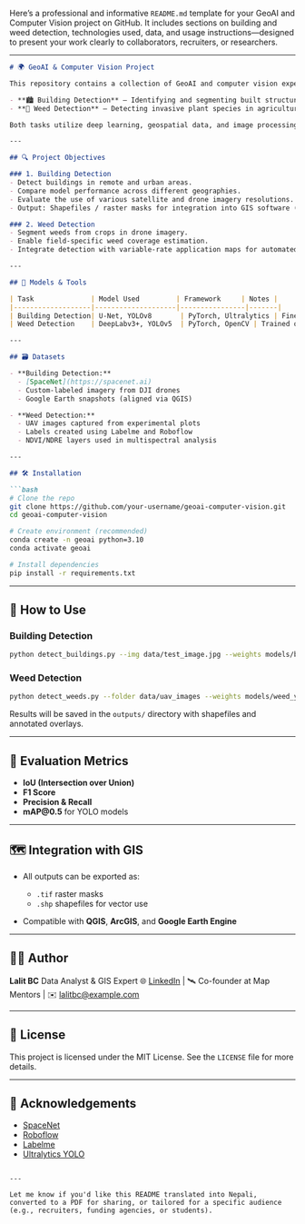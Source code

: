 Here’s a professional and informative `README.md` template for your GeoAI and Computer Vision project on GitHub. It includes sections on building and weed detection, technologies used, data, and usage instructions—designed to present your work clearly to collaborators, recruiters, or researchers.

---

````markdown
# 🌍 GeoAI & Computer Vision Project

This repository contains a collection of GeoAI and computer vision experiments focused on two core tasks:

- **🏙️ Building Detection** — Identifying and segmenting built structures from satellite or aerial imagery for applications in urban mapping, planning, and disaster management.
- **🌱 Weed Detection** — Detecting invasive plant species in agricultural fields using drone/UAV imagery to enable targeted weeding and precision agriculture.

Both tasks utilize deep learning, geospatial data, and image processing techniques integrated within a reproducible workflow.

---

## 🔍 Project Objectives

### 1. Building Detection
- Detect buildings in remote and urban areas.
- Compare model performance across different geographies.
- Evaluate the use of various satellite and drone imagery resolutions.
- Output: Shapefiles / raster masks for integration into GIS software (e.g., QGIS, ArcGIS).

### 2. Weed Detection
- Segment weeds from crops in drone imagery.
- Enable field-specific weed coverage estimation.
- Integrate detection with variable-rate application maps for automated precision spraying.

---

## 🧠 Models & Tools

| Task              | Model Used         | Framework     | Notes |
|-------------------|--------------------|----------------|-------|
| Building Detection| U-Net, YOLOv8       | PyTorch, Ultralytics | Fine-tuned on public datasets and custom-labeled imagery |
| Weed Detection    | DeepLabv3+, YOLOv5  | PyTorch, OpenCV | Trained on multispectral UAV imagery |

---

## 🗃️ Datasets

- **Building Detection:**
  - [SpaceNet](https://spacenet.ai)
  - Custom-labeled imagery from DJI drones
  - Google Earth snapshots (aligned via QGIS)

- **Weed Detection:**
  - UAV images captured from experimental plots
  - Labels created using Labelme and Roboflow
  - NDVI/NDRE layers used in multispectral analysis

---

## 🛠️ Installation

```bash
# Clone the repo
git clone https://github.com/your-username/geoai-computer-vision.git
cd geoai-computer-vision

# Create environment (recommended)
conda create -n geoai python=3.10
conda activate geoai

# Install dependencies
pip install -r requirements.txt
````

---

## 🚀 How to Use

### Building Detection

```bash
python detect_buildings.py --img data/test_image.jpg --weights models/building_yolov8.pt
```

### Weed Detection

```bash
python detect_weeds.py --folder data/uav_images --weights models/weed_yolov5.pt
```

Results will be saved in the `outputs/` directory with shapefiles and annotated overlays.

---

## 🧪 Evaluation Metrics

* **IoU (Intersection over Union)**
* **F1 Score**
* **Precision & Recall**
* **mAP\@0.5** for YOLO models

---

## 🗺️ Integration with GIS

* All outputs can be exported as:

  * `.tif` raster masks
  * `.shp` shapefiles for vector use
* Compatible with **QGIS**, **ArcGIS**, and **Google Earth Engine**

---

## 🧑‍💻 Author

**Lalit BC**
Data Analyst & GIS Expert
🌐 [LinkedIn](https://www.linkedin.com/in/lalitbc) | 🛰️ Co-founder at Map Mentors | ✉️ [lalitbc@example.com](mailto:lalitbc@example.com)

---

## 📄 License

This project is licensed under the MIT License. See the `LICENSE` file for more details.

---

## 🙌 Acknowledgements

* [SpaceNet](https://spacenet.ai/)
* [Roboflow](https://roboflow.com/)
* [Labelme](https://github.com/wkentaro/labelme)
* [Ultralytics YOLO](https://github.com/ultralytics/yolov5)

```

---

Let me know if you'd like this README translated into Nepali, converted to a PDF for sharing, or tailored for a specific audience (e.g., recruiters, funding agencies, or students).
```
